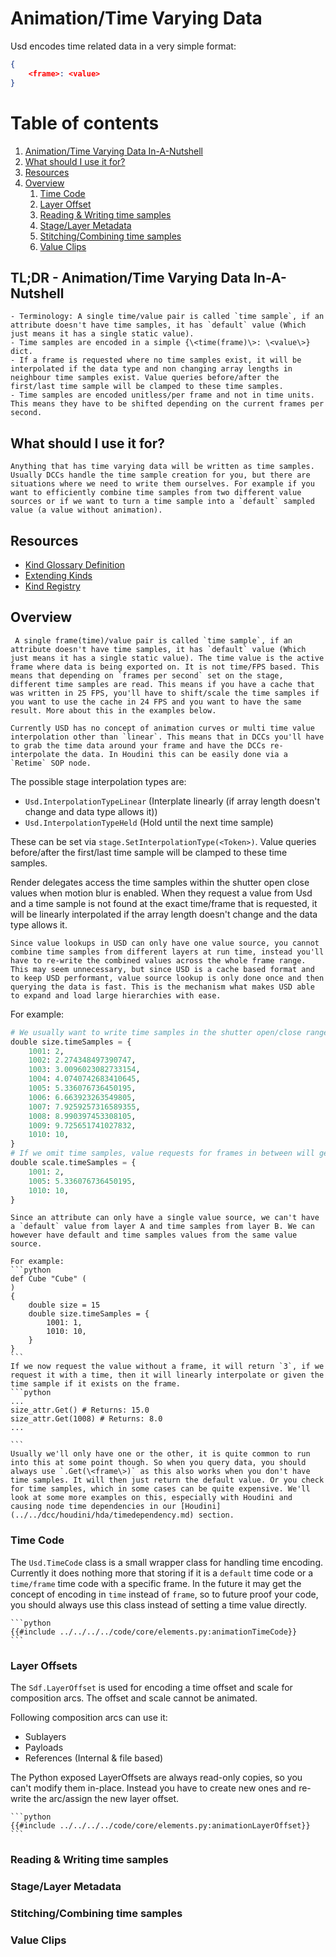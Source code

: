 # Animation/Time Varying Data
Usd encodes time related data in a very simple format:
```json
{
    <frame>: <value>
}
```

# Table of contents
1. [Animation/Time Varying Data In-A-Nutshell](#summary)
2. [What should I use it for?](#usage)
3. [Resources](#resources)
4. [Overview](#overview)
    1. [Time Code](#animationTimeCode)
    2. [Layer Offset](#animationLayerOffset)
    3. [Reading & Writing time samples](#animationReadWrite)
    4. [Stage/Layer Metadata](#animationMetadata)
    5. [Stitching/Combining time samples](#animationStitch)
    6. [Value Clips](#animationValueClips)

## TL;DR - Animation/Time Varying Data In-A-Nutshell <a name="summary"></a>
~~~admonish tip
- Terminology: A single time/value pair is called `time sample`, if an attribute doesn't have time samples, it has `default` value (Which just means it has a single static value).
- Time samples are encoded in a simple {\<time(frame)\>: \<value\>} dict.
- If a frame is requested where no time samples exist, it will be interpolated if the data type and non changing array lengths in neighbour time samples exist. Value queries before/after the first/last time sample will be clamped to these time samples.
- Time samples are encoded unitless/per frame and not in time units. This means they have to be shifted depending on the current frames per second.
~~~

## What should I use it for? <a name="usage"></a>
~~~admonish tip
Anything that has time varying data will be written as time samples. Usually DCCs handle the time sample creation for you, but there are situations where we need to write them ourselves. For example if you want to efficiently combine time samples from two different value sources or if we want to turn a time sample into a `default` sampled value (a value without animation).
~~~

## Resources
- [Kind Glossary Definition](https://openusd.org/release/glossary.html#usdglossary-kind)
- [Extending Kinds](https://openusd.org/dev/api/kind_page_front.html#kind_extensions)
- [Kind Registry](https://openusd.org/dev/api/class_kind_registry.html) 

## Overview <a name="overview"></a>
~~~admonish important
 A single frame(time)/value pair is called `time sample`, if an attribute doesn't have time samples, it has `default` value (Which just means it has a single static value). The time value is the active frame where data is being exported on. It is not time/FPS based. This means that depending on `frames per second` set on the stage, different time samples are read. This means if you have a cache that was written in 25 FPS, you'll have to shift/scale the time samples if you want to use the cache in 24 FPS and you want to have the same result. More about this in the examples below.
~~~

~~~admonish danger
Currently USD has no concept of animation curves or multi time value interpolation other than `linear`. This means that in DCCs you'll have to grab the time data around your frame and have the DCCs re-interpolate the data. In Houdini this can be easily done via a `Retime` SOP node.
~~~

The possible stage interpolation types are:
- `Usd.InterpolationTypeLinear` (Interplate linearly (if array length doesn't change and data type allows it))
- `Usd.InterpolationTypeHeld` (Hold until the next time sample)

These can be set via `stage.SetInterpolationType(<Token>)`. Value queries before/after the first/last time sample will be clamped to these time samples.

Render delegates access the time samples within the shutter open close values when motion blur is enabled. When they request a value from Usd and a time sample is not found at the exact time/frame that is requested, it will be linearly interpolated if the array length doesn't change and the data type allows it.

~~~admonish danger
Since value lookups in USD can only have one value source, you cannot combine time samples from different layers at run time, instead you'll have to re-write the combined values across the whole frame range. This may seem unnecessary, but since USD is a cache based format and to keep USD performant, value source lookup is only done once and then querying the data is fast. This is the mechanism what makes USD able to expand and load large hierarchies with ease.
~~~


For example:

```python
# We usually want to write time samples in the shutter open/close range of the camera times the sample count of deform/xform motion blur.
double size.timeSamples = {
    1001: 2,
    1002: 2.274348497390747,
    1003: 3.0096023082733154,
    1004: 4.0740742683410645,
    1005: 5.336076736450195,
    1006: 6.663923263549805,
    1007: 7.9259257316589355,
    1008: 8.990397453308105,
    1009: 9.725651741027832,
    1010: 10,
}
# If we omit time samples, value requests for frames in between will get a linearly interpolated result.
double scale.timeSamples = {
    1001: 2,
    1005: 5.336076736450195,
    1010: 10,
}
```

~~~admonish warning
Since an attribute can only have a single value source, we can't have a `default` value from layer A and time samples from layer B. We can however have default and time samples values from the same value source.

For example:
```python
def Cube "Cube" (
)
{
    double size = 15
    double size.timeSamples = {
        1001: 1,
        1010: 10,
    }
}
```
If we now request the value without a frame, it will return `3`, if we request it with a time, then it will linearly interpolate or given the time sample if it exists on the frame.
```python
...
size_attr.Get() # Returns: 15.0
size_attr.Get(1008) # Returns: 8.0
...

```
Usually we'll only have one or the other, it is quite common to run into this at some point though. So when you query data, you should always use `.Get(\<frame\>)` as this also works when you don't have time samples. It will then just return the default value. Or you check for time samples, which in some cases can be quite expensive. We'll look at some more examples on this, especially with Houdini and causing node time dependencies in our [Houdini](../../dcc/houdini/hda/timedependency.md) section.
~~~

### Time Code <a name="animationTimeCode"></a>
The `Usd.TimeCode` class is a small wrapper class for handling time encoding. Currently it does nothing more that storing if it is a `default` time code or a `time/frame` time code with a specific frame. In the future it may get the concept of encoding in `time` instead of `frame`, so to future proof your code, you should always use this class instead of setting a time value directly.

~~~admonish info title=""
```python
{{#include ../../../../code/core/elements.py:animationTimeCode}}
```
~~~

### Layer Offsets <a name="animationLayerOffset"></a>
The `Sdf.LayerOffset` is used for encoding a time offset and scale for composition arcs. The offset and scale cannot be animated. 

Following composition arcs can use it:
- Sublayers
- Payloads
- References (Internal & file based)

The Python exposed LayerOffsets are always read-only copies, so you can't modify them in-place.
Instead you have to create new ones and re-write the arc/assign the new layer offset.

~~~admonish info title=""
```python
{{#include ../../../../code/core/elements.py:animationLayerOffset}}
```
~~~

### Reading & Writing time samples <a name="animationReadWrite"></a>

### Stage/Layer Metadata <a name="animationMetadata"></a>

### Stitching/Combining time samples<a name="animationStitch"></a>

### Value Clips <a name="animationValueClips"></a>
